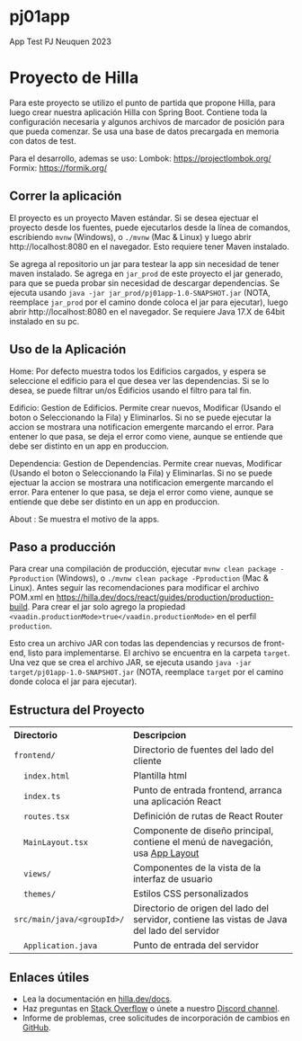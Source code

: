 # pj01app
 App Test PJ Neuquen 2023
 
# Proyecto de Hilla

Para este proyecto se utilizo el punto de partida que propone Hilla, para luego crear nuestra aplicación Hilla con Spring Boot. Contiene toda la configuración necesaria y algunos archivos de marcador de posición para que pueda comenzar.
Se usa una base de datos precargada en memoria con datos de test. 

Para el desarrollo, ademas se uso:
Lombok: https://projectlombok.org/
Formix: https://formik.org/



## Correr la aplicación

El proyecto es un proyecto Maven estándar. Si se desea ejectuar el proyecto desde los fuentes, puede ejecutarlos desde la línea de comandos, escribiendo `mvnw` (Windows), o `./mvnw` (Mac & Linux) y luego abrir http://localhost:8080 en el navegador. Esto requiere tener Maven instalado. 

Se agrega al repositorio un jar para testear la app sin necesidad de tener maven instalado. Se agrega en `jar_prod` de este proyecto el jar generado, para que se pueda probar sin necesidad de descargar dependencias. Se ejecuta usando `java -jar jar_prod/pj01app-1.0-SNAPSHOT.jar` (NOTA, reemplace `jar_prod` por el camino donde coloca el jar para ejecutar), luego abrir http://localhost:8080 en el navegador. Se requiere Java 17.X de 64bit instalado en su pc. 

## Uso de la Aplicación

Home: Por defecto muestra todos los Edificios cargados, y espera se seleccione el edificio para el que desea ver las dependencias. Si se lo desea, se puede filtrar un/os Edificios usando el filtro para tal fin.

Edificio: Gestion de Edificios. Permite crear nuevos, Modificar (Usando el boton o Seleccionando la Fila) y Eliminarlos. Si no se puede ejecutar la accion se mostrara una notificacion emergente marcando el error. Para entener lo que pasa, se deja el error como viene, aunque se entiende que debe ser distinto en un app en produccion. 

Dependencia: Gestion de Dependencias. Permite crear nuevas, Modificar (Usando el boton o Seleccionando la Fila) y Eliminarlas. Si no se puede ejectuar la accion  se mostrara una notificacion emergente marcando el error. Para entener lo que pasa, se deja el error como viene, aunque se entiende que debe ser distinto en un app en produccion. 

About : Se muestra el motivo de la apps.

## Paso a producción

Para crear una compilación de producción, ejecutar `mvnw clean package -Pproduction` (Windows), o `./mvnw clean package -Pproduction` (Mac & Linux). Antes seguir las recomendaciones para modificar el archivo POM.xml en https://hilla.dev/docs/react/guides/production/production-build. Para crear el jar solo agrego la propiedad `<vaadin.productionMode>true</vaadin.productionMode>` en el perfil `production`.

Esto crea un archivo JAR con todas las dependencias y recursos de front-end, listo para implementarse. El archivo se encuentra en la carpeta  `target`.
Una vez que se crea el archivo JAR, se ejecuta usando `java -jar target/pj01app-1.0-SNAPSHOT.jar` (NOTA, reemplace `target` por el camino donde coloca el jar para ejecutar).

## Estructura del Proyecto

<table style="width:100%; text-align: left;">
  <tr><th>Directorio</th><th>Descripcion</th></tr>
  <tr><td><code>frontend/</code></td><td>Directorio de fuentes del lado del cliente</td></tr>
  <tr><td>&nbsp;&nbsp;&nbsp;&nbsp;<code>index.html</code></td><td>Plantilla html</td></tr>
  <tr><td>&nbsp;&nbsp;&nbsp;&nbsp;<code>index.ts</code></td><td>Punto de entrada frontend, arranca una aplicación React
</td></tr>
  <tr><td>&nbsp;&nbsp;&nbsp;&nbsp;<code>routes.tsx</code></td><td>Definición de rutas de React Router</td></tr>
  <tr><td>&nbsp;&nbsp;&nbsp;&nbsp;<code>MainLayout.tsx</code></td><td>Componente de diseño principal, contiene el menú de navegación, usa <a href="https://hilla.dev/docs/react/components/app-layout">
App Layout</a></td></tr>
  <tr><td>&nbsp;&nbsp;&nbsp;&nbsp;<code>views/</code></td><td>Componentes de la vista de la interfaz de usuario</td></tr>
  <tr><td>&nbsp;&nbsp;&nbsp;&nbsp;<code>themes/</code></td><td>Estilos CSS personalizados</td></tr>
  <tr><td><code>src/main/java/&lt;groupId&gt;/</code></td><td>Directorio de origen del lado del servidor, contiene las vistas de Java del lado del servidor</td></tr>
  <tr><td>&nbsp;&nbsp;&nbsp;&nbsp;<code>Application.java</code></td><td>Punto de entrada del servidor</td></tr>
</table>

## Enlaces útiles

- Lea la documentación en [hilla.dev/docs](https://hilla.dev/docs/).
- Haz preguntas en [Stack Overflow](https://stackoverflow.com/questions/tagged/hilla) o únete a nuestro [Discord channel](https://discord.gg/MYFq5RTbBn).
- Informe de problemas, cree solicitudes de incorporación de cambios en [GitHub](https://github.com/vaadin/hilla).


